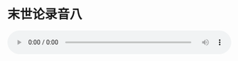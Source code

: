 # 末世论录音八

<audio style="width: 100%;" preload="false" controls controlslist="nodownload"><source src="//cdn.simai.ml/audio/mp3/old/27429.mp3" type="audio/mpeg">Your browser does not support the audio element.</audio>



